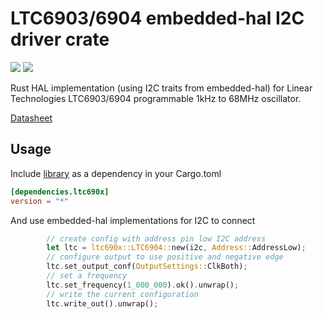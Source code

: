 # LTC6903/6904 embedded-hal I2C driver crate

![](https://img.shields.io/crates/v/ltc690x.svg)
![](https://docs.rs/ltc690x/badge.svg)

Rust HAL implementation (using I2C traits from embedded-hal) for Linear Technologies LTC6903/6904 programmable 1kHz to 68MHz oscillator.

[Datasheet](https://www.analog.com/en/products/ltc6903.html)

## Usage

Include [library](link) as a dependency in your Cargo.toml

```TOML
[dependencies.ltc690x]
version = "*"
```

And use embedded-hal implementations for I2C to connect 

```rust
        // create config with address pin low I2C address
        let ltc = ltc690x::LTC6904::new(i2c, Address::AddressLow);
        // configure output to use positive and negative edge
        ltc.set_output_conf(OutputSettings::ClkBoth);
        // set a frequency
        ltc.set_frequency(1_000_000).ok().unwrap();
        // write the current configuration
        ltc.write_out().unwrap();

```
